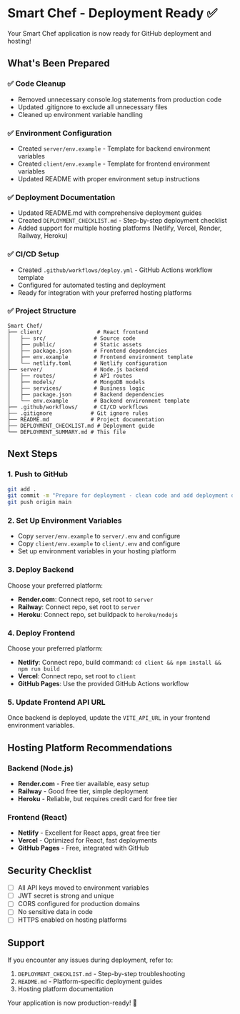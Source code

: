# Smart Chef - Deployment Ready ✅

Your Smart Chef application is now ready for GitHub deployment and hosting!

## What's Been Prepared

### ✅ Code Cleanup
- Removed unnecessary console.log statements from production code
- Updated .gitignore to exclude all unnecessary files
- Cleaned up environment variable handling

### ✅ Environment Configuration
- Created `server/env.example` - Template for backend environment variables
- Created `client/env.example` - Template for frontend environment variables
- Updated README with proper environment setup instructions

### ✅ Deployment Documentation
- Updated README.md with comprehensive deployment guides
- Created `DEPLOYMENT_CHECKLIST.md` - Step-by-step deployment checklist
- Added support for multiple hosting platforms (Netlify, Vercel, Render, Railway, Heroku)

### ✅ CI/CD Setup
- Created `.github/workflows/deploy.yml` - GitHub Actions workflow template
- Configured for automated testing and deployment
- Ready for integration with your preferred hosting platforms

### ✅ Project Structure
```
Smart Chef/
├── client/                 # React frontend
│   ├── src/               # Source code
│   ├── public/            # Static assets
│   ├── package.json       # Frontend dependencies
│   ├── env.example        # Frontend environment template
│   └── netlify.toml       # Netlify configuration
├── server/                # Node.js backend
│   ├── routes/            # API routes
│   ├── models/            # MongoDB models
│   ├── services/          # Business logic
│   ├── package.json       # Backend dependencies
│   └── env.example        # Backend environment template
├── .github/workflows/     # CI/CD workflows
├── .gitignore            # Git ignore rules
├── README.md             # Project documentation
├── DEPLOYMENT_CHECKLIST.md # Deployment guide
└── DEPLOYMENT_SUMMARY.md # This file
```

## Next Steps

### 1. Push to GitHub
```bash
git add .
git commit -m "Prepare for deployment - clean code and add deployment docs"
git push origin main
```

### 2. Set Up Environment Variables
- Copy `server/env.example` to `server/.env` and configure
- Copy `client/env.example` to `client/.env` and configure
- Set up environment variables in your hosting platform

### 3. Deploy Backend
Choose your preferred platform:
- **Render.com**: Connect repo, set root to `server`
- **Railway**: Connect repo, set root to `server`
- **Heroku**: Connect repo, set buildpack to `heroku/nodejs`

### 4. Deploy Frontend
Choose your preferred platform:
- **Netlify**: Connect repo, build command: `cd client && npm install && npm run build`
- **Vercel**: Connect repo, set root to `client`
- **GitHub Pages**: Use the provided GitHub Actions workflow

### 5. Update Frontend API URL
Once backend is deployed, update the `VITE_API_URL` in your frontend environment variables.

## Hosting Platform Recommendations

### Backend (Node.js)
- **Render.com** - Free tier available, easy setup
- **Railway** - Good free tier, simple deployment
- **Heroku** - Reliable, but requires credit card for free tier

### Frontend (React)
- **Netlify** - Excellent for React apps, great free tier
- **Vercel** - Optimized for React, fast deployments
- **GitHub Pages** - Free, integrated with GitHub

## Security Checklist
- [ ] All API keys moved to environment variables
- [ ] JWT secret is strong and unique
- [ ] CORS configured for production domains
- [ ] No sensitive data in code
- [ ] HTTPS enabled on hosting platforms

## Support
If you encounter any issues during deployment, refer to:
1. `DEPLOYMENT_CHECKLIST.md` - Step-by-step troubleshooting
2. `README.md` - Platform-specific deployment guides
3. Hosting platform documentation

Your application is now production-ready! 🚀 